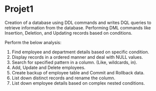 # Projet1

Creation of a database using DDL commands and writes DQL queries to retrieve information from the database. Performing DML commands like Insertion, Deletion, and Updating records based on conditions.

Perform the below analysis:

1. Find employee and department details based on specific condition.
2. Display records in a ordered manner and deal with NULL values.
3. Search for specified pattern in a column. (Like, wildcards, in).
4. Add, Update and Delete employees.
5. Create backup of employee table and Commit and Rollback data.
6. List down distinct records and rename the column.
7. List down employee details based on complex nested conditions.
